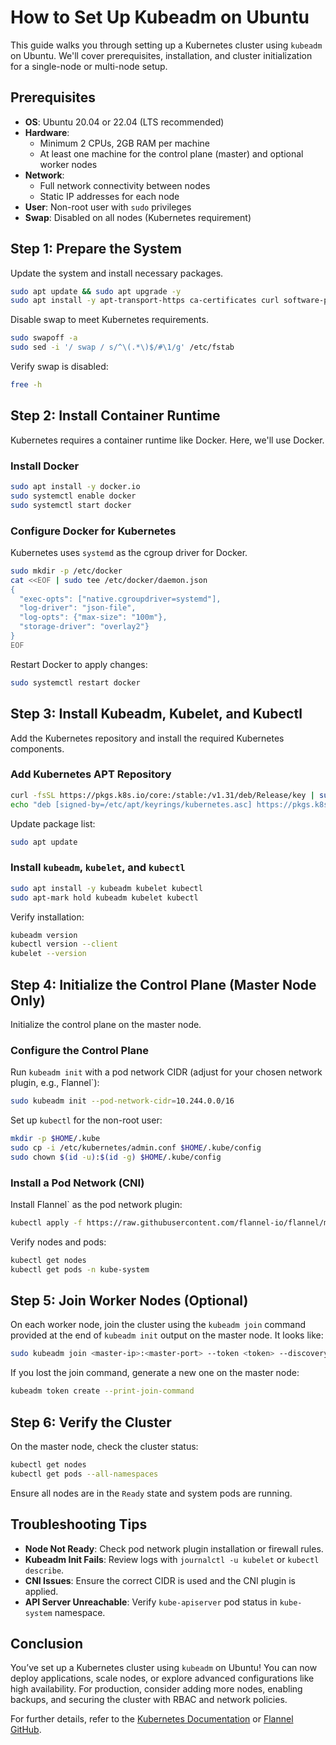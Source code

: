 # How to Set Up Kubeadm on Ubuntu

This guide walks you through setting up a Kubernetes cluster using `kubeadm` on Ubuntu. We'll cover prerequisites, installation, and cluster initialization for a single-node or multi-node setup.

## Prerequisites

- **OS**: Ubuntu 20.04 or 22.04 (LTS recommended)
- **Hardware**:
    - Minimum 2 CPUs, 2GB RAM per machine
    - At least one machine for the control plane (master) and optional worker nodes
- **Network**:
    - Full network connectivity between nodes
    - Static IP addresses for each node
- **User**: Non-root user with `sudo` privileges
- **Swap**: Disabled on all nodes (Kubernetes requirement)

## Step 1: Prepare the System

Update the system and install necessary packages.

```bash
sudo apt update && sudo apt upgrade -y
sudo apt install -y apt-transport-https ca-certificates curl software-properties-common

```

Disable swap to meet Kubernetes requirements.

```bash
sudo swapoff -a
sudo sed -i '/ swap / s/^\(.*\)$/#\1/g' /etc/fstab

```

Verify swap is disabled:

```bash
free -h

```

## Step 2: Install Container Runtime

Kubernetes requires a container runtime like Docker. Here, we'll use Docker.

### Install Docker

```bash
sudo apt install -y docker.io
sudo systemctl enable docker
sudo systemctl start docker

```

### Configure Docker for Kubernetes

Kubernetes uses `systemd` as the cgroup driver for Docker.

```bash
sudo mkdir -p /etc/docker
cat <<EOF | sudo tee /etc/docker/daemon.json
{
  "exec-opts": ["native.cgroupdriver=systemd"],
  "log-driver": "json-file",
  "log-opts": {"max-size": "100m"},
  "storage-driver": "overlay2"}
}
EOF

```

Restart Docker to apply changes:

```bash
sudo systemctl restart docker

```

## Step 3: Install Kubeadm, Kubelet, and Kubectl

Add the Kubernetes repository and install the required Kubernetes components.

### Add Kubernetes APT Repository

```bash
curl -fsSL https://pkgs.k8s.io/core:/stable:/v1.31/deb/Release/key | sudo tee /etc/apt/keyrings/kubernetes.asc
echo "deb [signed-by=/etc/apt/keyrings/kubernetes.asc] https://pkgs.k8s.io/core:/stable:/v1.31/deb/ /" | sudo tee /etc/apt/sources.list.d/kubernetes.list

```

Update package list:

```bash
sudo apt update

```

### Install `kubeadm`, `kubelet`, and `kubectl`

```bash
sudo apt install -y kubeadm kubelet kubectl
sudo apt-mark hold kubeadm kubelet kubectl

```

Verify installation:

```bash
kubeadm version
kubectl version --client
kubelet --version

```

## Step 4: Initialize the Control Plane (Master Node Only)

Initialize the control plane on the master node.

### Configure the Control Plane

Run `kubeadm init` with a pod network CIDR (adjust for your chosen network plugin, e.g., Flannel`):

```bash
sudo kubeadm init --pod-network-cidr=10.244.0.0/16

```

Set up `kubectl` for the non-root user:

```bash
mkdir -p $HOME/.kube
sudo cp -i /etc/kubernetes/admin.conf $HOME/.kube/config
sudo chown $(id -u):$(id -g) $HOME/.kube/config

```

### Install a Pod Network (CNI)

Install Flannel` as the pod network plugin:

```bash
kubectl apply -f https://raw.githubusercontent.com/flannel-io/flannel/master/Documentation/kube-flannel.yml

```

Verify nodes and pods:

```bash
kubectl get nodes
kubectl get pods -n kube-system

```

## Step 5: Join Worker Nodes (Optional)

On each worker node, join the cluster using the `kubeadm join` command provided at the end of `kubeadm init` output on the master node. It looks like:

```bash
sudo kubeadm join <master-ip>:<master-port> --token <token> --discovery-token-ca-cert-hash <hash>

```

If you lost the join command, generate a new one on the master node:

```bash
kubeadm token create --print-join-command

```

## Step 6: Verify the Cluster

On the master node, check the cluster status:

```bash
kubectl get nodes
kubectl get pods --all-namespaces

```

Ensure all nodes are in the `Ready` state and system pods are running.

## Troubleshooting Tips

- **Node Not Ready**: Check pod network plugin installation or firewall rules.
- **Kubeadm Init Fails**: Review logs with `journalctl -u kubelet` or `kubectl describe`.
- **CNI Issues**: Ensure the correct CIDR is used and the CNI plugin is applied.
- **API Server Unreachable**: Verify `kube-apiserver` pod status in `kube-system` namespace.

## Conclusion

You’ve set up a Kubernetes cluster using `kubeadm` on Ubuntu! You can now deploy applications, scale nodes, or explore advanced configurations like high availability. For production, consider adding more nodes, enabling backups, and securing the cluster with RBAC and network policies.

For further details, refer to the [Kubernetes Documentation](https://kubernetes.io/docs/setup/production-environment/tools/kubeadm/) or [Flannel GitHub](https://github.com/flannel-io/flannel).
